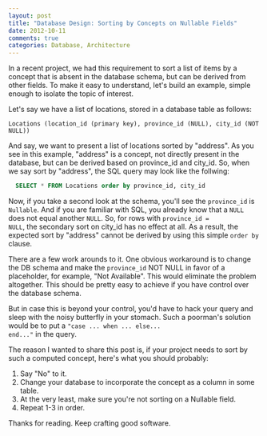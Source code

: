 ```yaml
---
layout: post
title: "Database Design: Sorting by Concepts on Nullable Fields"
date: 2012-10-11
comments: true
categories: Database, Architecture
---
```


In a recent project, we had this requirement to sort a list of items by a concept that is absent in the database schema, but can be derived from other fields. To make it easy to understand, let's build an example, simple enough to isolate the topic of interest.

Let's say we have a list of locations, stored in a database table as follows:


    Locations (location_id (primary key), province_id (NULL), city_id (NOT NULL))

And say, we want to present a list of locations sorted by "address". As you see in this example, "address" is a concept, not directly present in the database, but can be derived based on province_id and city_id. So, when we say sort by "address", the SQL query may look like the follwing:

``` sql query to sort by address
  SELECT * FROM Locations order by province_id, city_id
```

Now, if you take a second look at the schema, you'll see the <code>province_id</code> is <code>Nullable</code>. And if you are familiar with SQL, you already know that a <code>NULL</code> does not equal another <code>NULL</code>. So, for rows with <code>province_id = NULL</code>, the secondary sort on city_id has no effect at all. As a result, the expected sort by "address" cannot be derived by using this simple <code>order by</code> clause.

There are a few work arounds to it. One obvious workaround is to change the DB schema and make the <code>province_id</code> NOT NULL in favor of a placeholder, for example, "Not Available". This would eliminate the problem altogether. This should be pretty easy to achieve if you have control over the database schema.

But in case this is beyond your control, you'd have to hack your query and sleep with the noisy butterfly in your stomach. Such a poorman's solution would be to put a <code>"case ... when ... else... end..."</code> in the query.

The reason I wanted to share this post is, if your project needs to sort by such a computed concept, here's what you should probably:

1. Say "No" to it.
2. Change your database to incorporate the concept as a column in some table.
3. At the very least, make sure you're not sorting on a Nullable field.
4. Repeat 1-3 in order.

Thanks for reading. Keep crafting good software.








